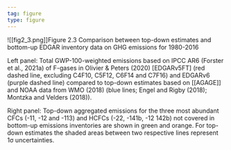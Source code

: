 ```yaml
---
tag: figure
type: figure
---
```


![[fig2_3.png]]Figure 2.3 Comparison between top-down estimates and bottom-up EDGAR inventory data on GHG emissions for 1980-2016 

Left panel: Total GWP-100-weighted emissions based on IPCC AR6 (Forster et al., 2021a) of F-gases in Olivier & Peters (2020) [EDGARv5FT] (red dashed line, excluding C4F10, C5F12, C6F14 and C7F16) and EDGARv6 (purple dashed line) compared to top-down estimates based on [[AGAGE]] and NOAA data from WMO (2018) (blue lines; Engel and Rigby (2018); Montzka and Velders (2018)). 

Right panel: Top-down aggregated emissions for the three most abundant CFCs (-11, -12 and -113) and HCFCs (-22, -141b, -12 142b) not covered in bottom-up emissions inventories are shown in green and orange. For top-down estimates the shaded areas between two respective lines represent 1σ uncertainties.
